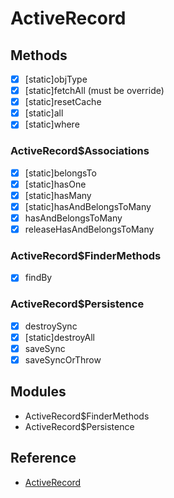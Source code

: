 # ActiveRecord

## Methods

- [x] [static]objType
- [x] [static]fetchAll (must be override)
- [x] [static]resetCache
- [x] [static]all
- [x] [static]where

### ActiveRecord$Associations

- [x] [static]belongsTo
- [x] [static]hasOne
- [x] [static]hasMany
- [x] [static]hasAndBelongsToMany
- [x] hasAndBelongsToMany
- [x] releaseHasAndBelongsToMany

### ActiveRecord$FinderMethods

- [x] findBy

### ActiveRecord$Persistence

- [x] destroySync
- [x] [static]destroyAll
- [x] saveSync
- [x] saveSyncOrThrow

## Modules

- ActiveRecord$FinderMethods
- ActiveRecord$Persistence

## Reference

- [ActiveRecord](https://api.rubyonrails.org/classes/ActiveRecord.html)
